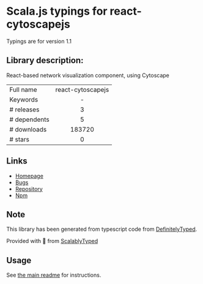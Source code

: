 
# Scala.js typings for react-cytoscapejs

Typings are for version 1.1

## Library description:
React-based network visualization component, using Cytoscape

|                    |                 |
| ------------------ | :-------------: |
| Full name          | react-cytoscapejs |
| Keywords           | - |
| # releases         | 3 |
| # dependents       | 5 |
| # downloads        | 183720 |
| # stars            | 0 |

## Links
- [Homepage](https://github.com/plotly/react-cytoscapejs)
- [Bugs](https://github.com/plotly/react-cytoscapejs/issues)
- [Repository](https://github.com/plotly/react-cytoscapejs)
- [Npm](https://www.npmjs.com/package/react-cytoscapejs)
    


## Note
This library has been generated from typescript code from [DefinitelyTyped](https://definitelytyped.org).

Provided with :purple_heart: from [ScalablyTyped](https://github.com/oyvindberg/ScalablyTyped)

## Usage
See [the main readme](../../readme.md) for instructions.



